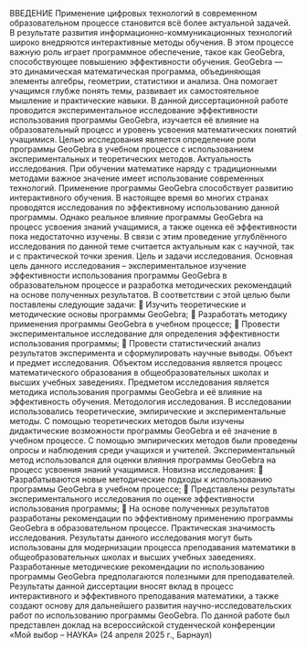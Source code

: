 ВВЕДЕНИЕ
Применение цифровых технологий в современном образовательном процессе становится всё более актуальной задачей. В результате развития информационно-коммуникационных технологий широко внедряются интерактивные методы обучения. В этом процессе важную роль играет программное обеспечение, такое как GeoGebra, способствующее повышению эффективности обучения.
GeoGebra — это динамическая математическая программа, объединяющая элементы алгебры, геометрии, статистики и анализа. Она помогает учащимся глубже понять темы, развивает их самостоятельное мышление и практические навыки.
В данной диссертационной работе проводится экспериментальное исследование эффективности использования программы GeoGebra, изучается её влияние на образовательный процесс и уровень усвоения математических понятий учащимися. Целью исследования является определение роли программы GeoGebra в учебном процессе с использованием экспериментальных и теоретических методов.
Актуальность исследования. При обучении математике наряду с традиционными методами важное значение имеет использование современных технологий. Применение программы GeoGebra способствует развитию интерактивного обучения. В настоящее время во многих странах проводятся исследования по эффективному использованию данной программы. Однако реальное влияние программы GeoGebra на процесс усвоения знаний учащимися, а также оценка её эффективности пока недостаточно изучены. В связи с этим проведение углублённого исследования по данной теме считается актуальным как с научной, так и с практической точки зрения.
Цель и задачи исследования. Основная цель данного исследования – экспериментальное изучение эффективности использования программы GeoGebra в образовательном процессе и разработка методических рекомендаций на основе полученных результатов. В соответствии с этой целью были поставлены следующие задачи:
	Изучить теоретические и методические основы программы GeoGebra;
	Разработать методику применения программы GeoGebra в учебном процессе;
	Провести экспериментальное исследование для определения эффективности использования программы;
	Провести статистический анализ результатов эксперимента и сформулировать научные выводы.
Объект и предмет исследования. Объектом исследования является процесс математического образования в общеобразовательных школах и высших учебных заведениях. Предметом исследования является методика использования программы GeoGebra и её влияние на эффективность обучения.
Методология исследования. В исследовании использовались теоретические, эмпирические и экспериментальные методы. С помощью теоретических методов были изучены дидактические возможности программы GeoGebra и её значение в учебном процессе. С помощью эмпирических методов были проведены опросы и наблюдения среди учащихся и учителей. Экспериментальный метод использовался для оценки влияния программы GeoGebra на процесс усвоения знаний учащимися.
Новизна исследования:
	Разрабатываются новые методические подходы к использованию программы GeoGebra в учебном процессе;
	Представлены результаты экспериментального исследования по оценке эффективности использования программы;
	На основе полученных результатов разработаны рекомендации по эффективному применению программы GeoGebra в образовательном процессе.
Практическая значимость исследования. Результаты данного исследования могут быть использованы для модернизации процесса преподавания математики в общеобразовательных школах и высших учебных заведениях. Разработанные методические рекомендации по использованию программы GeoGebra предполагаются полезными для преподавателей.
Результаты данной диссертации вносят вклад в процесс интерактивного и эффективного преподавания математики, а также создают основу для дальнейшего развития научно-исследовательских работ по использованию программы GeoGebra.
По данной работе был представлен доклад на всероссийской студенческой конференции «Мой выбор – НАУКА» (24 апреля 2025 г., Барнаул)

